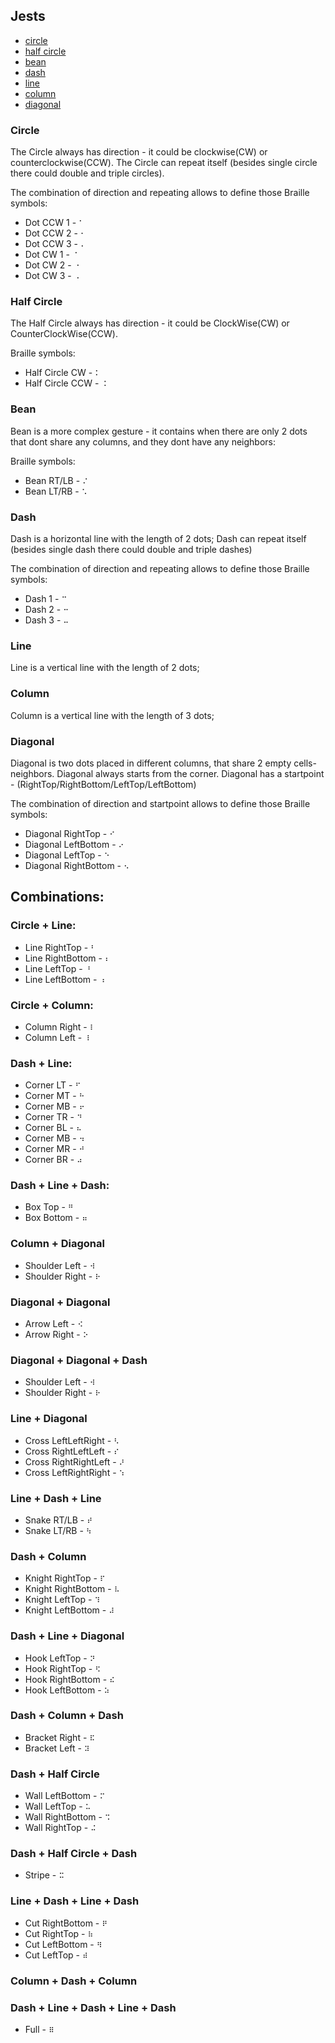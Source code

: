 ## Jests
 - [circle](#circle)
 - [half circle](#half-circle)
 - [bean](#bean)
 - [dash](#dash)
 - [line](#line)
 - [column](#column)
 - [diagonal](#diagonal)

### Circle
The Circle always has direction - it could be clockwise(CW) or counterclockwise(CCW).
The Circle can repeat itself (besides single circle there could double and triple circles).

The combination of direction and repeating allows to define those Braille symbols:
 - Dot CCW 1 - `⠁`
 - Dot CCW 2 - `⠂`
 - Dot CCW 3 - `⠄`
 - Dot CW 1 - `⠈`
 - Dot CW 2 - `⠐`
 - Dot CW 3 - `⠠`

###  Half Circle
The Half Circle always has direction - it could be ClockWise(CW) or CounterClockWise(CCW).

Braille symbols:
 - Half Circle CW - `⠅`
 - Half Circle CCW - `⠨`

### Bean
Bean is a more complex gesture - it contains when there are only 2 dots that dont share any columns, and they dont have any neighbors:

Braille symbols:
 - Bean RT/LB - `⠌`
 - Bean LT/RB - `⠡`

### Dash
Dash is a horizontal line with the length of 2 dots;
Dash can repeat itself (besides single dash there could double and triple dashes)

The combination of direction and repeating allows to define those Braille symbols:
 - Dash 1 - `⠉`
 - Dash 2 - `⠒`
 - Dash 3 - `⠤`

### Line
Line is a vertical line with the length of 2 dots;

 ### Column
Column is a vertical line with the length of 3 dots;

### Diagonal
Diagonal is two dots placed in different columns, that share 2 empty cells-neighbors.
Diagonal always starts from the corner.
Diagonal has a startpoint - (RightTop/RightBottom/LeftTop/LeftBottom)

The combination of direction and startpoint allows to define those Braille symbols:
 - Diagonal RightTop - `⠊`
 - Diagonal LeftBottom - `⠔`
 - Diagonal LeftTop - `⠑`
 - Diagonal RightBottom - `⠢`

## Combinations:

### Circle + Line:
 - Line RightTop - `⠃`
 - Line RightBottom - `⠆`
 - Line LeftTop - `⠘`
 - Line LeftBottom - `⠰`

### Circle + Column:
 - Column Right - `⠇`
 - Column Left - `⠸`

### Dash + Line:
 - Corner LT - `⠋`
 - Corner MT - `⠓`
 - Corner MB - `⠖`
 - Corner TR - `⠙`
 - Corner BL - `⠦`
 - Corner MB - `⠲`
 - Corner MR - `⠚`
 - Corner BR - `⠴`

### Dash + Line + Dash:
 - Box Top - `⠛`
 - Box Bottom - `⠶`

### Column + Diagonal
 - Shoulder Left - `⠺`
 - Shoulder Right - `⠗`

### Diagonal + Diagonal
 - Arrow Left - `⠪`
 - Arrow Right - `⠕`

### Diagonal + Diagonal + Dash
 - Shoulder Left - `⠺`
 - Shoulder Right - `⠗`

### Line + Diagonal
 - Cross LeftLeftRight - `⠣`
 - Cross RightLeftLeft - `⠎`
 - Cross RightRightLeft - `⠜`
 - Cross LeftRightRight - `⠱`

### Line + Dash + Line
 - Snake RT/LB - `⠞`
 - Snake LT/RB - `⠳`

### Dash + Column
 - Knight RightTop - `⠏`
 - Knight RightBottom - `⠧`
 - Knight LeftTop - `⠹`
 - Knight LeftBottom - `⠼`

### Dash + Line + Diagonal
 - Hook LeftTop - `⠝`
 - Hook RightTop - `⠫`
 - Hook RightBottom - `⠮`
 - Hook LeftBottom - `⠵`

### Dash + Column + Dash
 - Bracket Right - `⠯`
 - Bracket Left - `⠽`

### Dash + Half Circle
 - Wall LeftBottom - `⠍`
 - Wall LeftTop - `⠥`
 - Wall RightBottom - `⠩`
 - Wall RightTop - `⠬`

### Dash + Half Circle + Dash
 - Stripe - `⠭`

### Line + Dash + Line + Dash
 - Cut RightBottom - `⠟`
 - Cut RightTop - `⠷`
 - Cut LeftBottom - `⠻`
 - Cut LeftTop - `⠾`

### Column + Dash + Column
### Dash + Line + Dash + Line + Dash
 - Full - `⠿`

